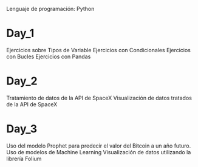 Lenguaje de programación: Python

# Day_1
Ejercicios sobre Tipos de Variable
Ejercicios con Condicionales
Ejercicios con Bucles 
Ejercicios con Pandas



# Day_2

Tratamiento de datos de la API de SpaceX
Visualización de datos tratados de la API de SpaceX



# Day_3

Uso del modelo Prophet para predecir el valor del Bitcoin a un año futuro.
Uso de modelos de Machine Learning 
Visualización de datos utilizando la librería Folium
